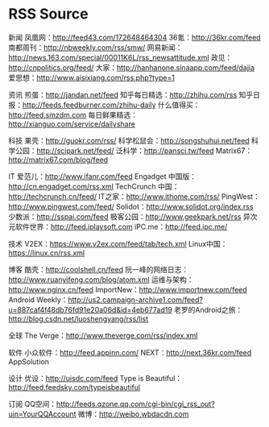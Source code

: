 # RSS Source

新闻
凤凰网：http://feed43.com/172648464304
36氪：http://36kr.com/feed
南都周刊：http://nbweekly.com/rss/smw/
网易新闻：http://news.163.com/special/00011K6L/rss_newsattitude.xml
政见：http://cnpolitics.org/feed/
大家：http://hanhanone.sinaapp.com/feed/dajia
爱思想：http://www.aisixiang.com/rss.php?type=1


资讯
煎蛋：http://jandan.net/feed
知乎每日精选：http://zhihu.com/rss
知乎日报：http://feeds.feedburner.com/zhihu-daily
什么值得买：http://feed.smzdm.com
每日鲜果精选：http://xianguo.com/service/dailyshare

科技
果壳：http://guokr.com/rss/
科学松鼠会：http://songshuhui.net/feed
科学公园：http://scipark.net/feed/
泛科学：http://pansci.tw/feed
Matrix67：http://matrix67.com/blog/feed

IT
爱范儿：http://www.ifanr.com/feed
Engadget 中国版：http://cn.engadget.com/rss.xml
TechCrunch 中国：http://techcrunch.cn/feed/
IT之家：http://www.ithome.com/rss/
PingWest：http://www.pingwest.com/feed/
Solidot：http://www.solidot.org/index.rss
少数派：http://sspai.com/feed
极客公园：http://www.geekpark.net/rss
异次元软件世界：http://feed.iplaysoft.com
iPC.me：http://feed.ipc.me/

技术
V2EX：https://www.v2ex.com/feed/tab/tech.xml
Linux中国：https://linux.cn/rss.xml

博客
酷壳：http://coolshell.cn/feed
阮一峰的网络日志：http://www.ruanyifeng.com/blog/atom.xml
运维与架构：http://www.nginx.cn/feed
ImportNew：http://www.importnew.com/feed
Android Weekly：http://us2.campaign-archive1.com/feed?u=887caf4f48db76fd91e20a06d&id=4eb677ad19
老罗的Android之旅：http://blog.csdn.net/luoshengyang/rss/list

全球
The Verge：http://www.theverge.com/rss/index.xml

软件
小众软件：http://feed.appinn.com/
NEXT：http://next.36kr.com/feed
AppSolution

设计
优设：http://uisdc.com/feed
Type is Beautiful：http://feed.feedsky.com/typeisbeautiful

订阅
QQ空间：http://feeds.qzone.qq.com/cgi-bin/cgi_rss_out?uin=YourQQAccount
微博：http://weibo.wbdacdn.com
